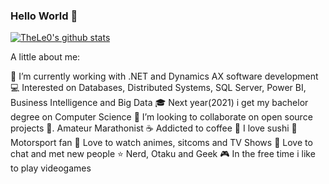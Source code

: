 ### Hello World 👋

[![TheLe0's github stats](https://github-readme-stats.vercel.app/api?username=TheLe0)](https://github.com/TheLe0/github-readme-stats)

A little about me:

🔭  I’m currently working with .NET and Dynamics AX software development
💻  Interested on Databases, Distributed Systems, SQL Server, Power BI, Business Intelligence and Big Data
🎓  Next year(2021) i get my bachelor degree on Computer Science
👯  I’m looking to collaborate on open source projects
🏃. Amateur Marathonist
☕  Addicted to coffee
🍣  I love sushi
🏁  Motorsport fan
🎦  Love to watch animes, sitcoms and TV Shows
💬  Love to chat and met new people
⭐  Nerd, Otaku and Geek
🎮  In the free time i like to play videogames
